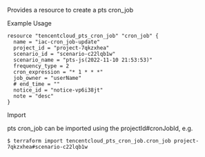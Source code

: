 Provides a resource to create a pts cron_job

Example Usage

```hcl
resource "tencentcloud_pts_cron_job" "cron_job" {
  name = "iac-cron_job-update"
  project_id = "project-7qkzxhea"
  scenario_id = "scenario-c22lqb1w"
  scenario_name = "pts-js(2022-11-10 21:53:53)"
  frequency_type = 2
  cron_expression = "* 1 * * *"
  job_owner = "userName"
  # end_time = ""
  notice_id = "notice-vp6i38jt"
  note = "desc"
}

```
Import

pts cron_job can be imported using the projectId#cronJobId, e.g.
```
$ terraform import tencentcloud_pts_cron_job.cron_job project-7qkzxhea#scenario-c22lqb1w
```